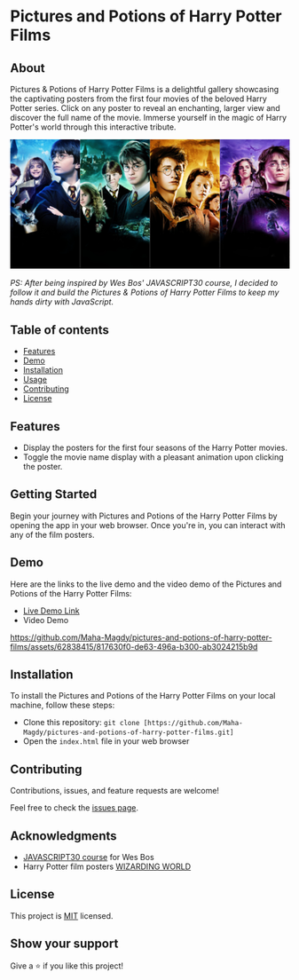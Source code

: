 # Pictures and Potions of Harry Potter Films

## About

Pictures & Potions of Harry Potter Films is a delightful gallery showcasing the captivating posters from the first four movies of the beloved Harry Potter series. Click on any poster to reveal an enchanting, larger view and discover the full name of the movie. Immerse yourself in the magic of Harry Potter's world through this interactive tribute.

![screenshot](./app_screenshot.png)

*PS: After being inspired by Wes Bos' JAVASCRIPT30 course, I decided to follow it and build the Pictures & Potions of Harry Potter Films to keep my hands dirty with JavaScript.*

## Table of contents

- [ Features ](#features)
- [ Demo ](#demo)
- [ Installation ](#installation)
- [ Usage ](#usage)
- [ Contributing ](#contributing)
- [ License ](#license)

<a name="features"></a>

## Features

- Display the posters for the first four seasons of the Harry Potter movies.
- Toggle the movie name display with a pleasant animation upon clicking the poster.

## Getting Started 

Begin your journey with Pictures and Potions of the Harry Potter Films by opening the app in your web browser. Once you're in, you can interact with any of the film posters.

<a name="demo"></a>

## Demo

Here are the links to the live demo and the video demo of the Pictures and Potions of the Harry Potter Films:

- [Live Demo Link](https://maha-magdy.github.io/pictures-and-potions-of-harry-potter-films/)
- Video Demo

  


https://github.com/Maha-Magdy/pictures-and-potions-of-harry-potter-films/assets/62838415/817630f0-de63-496a-b300-ab3024215b9d




<a name="installation"></a>

## Installation

To install the Pictures and Potions of the Harry Potter Films on your local machine, follow these steps:

- Clone this repository: `git clone [https://github.com/Maha-Magdy/pictures-and-potions-of-harry-potter-films.git]`
- Open the `index.html` file in your web browser

## Contributing

Contributions, issues, and feature requests are welcome!

Feel free to check the [issues page](https://github.com/Maha-Magdy/pictures-and-potions-of-harry-potter-films/issues).

<a name="acknowledgments"></a>

## Acknowledgments

- <a href="https://javascript30.com/">JAVASCRIPT30 course</a> for Wes Bos
- Harry Potter film posters <a href="https://www.wizardingworld.com/">WIZARDING WORLD</a>

<a name="license"></a>

## License

This project is [MIT](./LICENSE) licensed.

## Show your support

Give a ⭐️ if you like this project!

<!-- git the images from Wizarding World website -->

